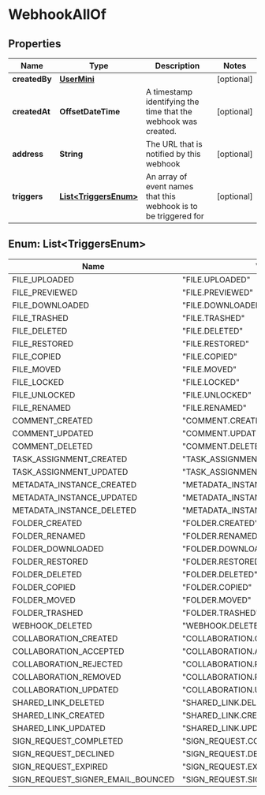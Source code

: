 

# WebhookAllOf


## Properties

| Name | Type | Description | Notes |
|------------ | ------------- | ------------- | -------------|
|**createdBy** | [**UserMini**](UserMini.md) |  |  [optional] |
|**createdAt** | **OffsetDateTime** | A timestamp identifying the time that the webhook was created. |  [optional] |
|**address** | **String** | The URL that is notified by this webhook |  [optional] |
|**triggers** | [**List&lt;TriggersEnum&gt;**](#List&lt;TriggersEnum&gt;) | An array of event names that this webhook is to be triggered for |  [optional] |



## Enum: List&lt;TriggersEnum&gt;

| Name | Value |
|---- | -----|
| FILE_UPLOADED | &quot;FILE.UPLOADED&quot; |
| FILE_PREVIEWED | &quot;FILE.PREVIEWED&quot; |
| FILE_DOWNLOADED | &quot;FILE.DOWNLOADED&quot; |
| FILE_TRASHED | &quot;FILE.TRASHED&quot; |
| FILE_DELETED | &quot;FILE.DELETED&quot; |
| FILE_RESTORED | &quot;FILE.RESTORED&quot; |
| FILE_COPIED | &quot;FILE.COPIED&quot; |
| FILE_MOVED | &quot;FILE.MOVED&quot; |
| FILE_LOCKED | &quot;FILE.LOCKED&quot; |
| FILE_UNLOCKED | &quot;FILE.UNLOCKED&quot; |
| FILE_RENAMED | &quot;FILE.RENAMED&quot; |
| COMMENT_CREATED | &quot;COMMENT.CREATED&quot; |
| COMMENT_UPDATED | &quot;COMMENT.UPDATED&quot; |
| COMMENT_DELETED | &quot;COMMENT.DELETED&quot; |
| TASK_ASSIGNMENT_CREATED | &quot;TASK_ASSIGNMENT.CREATED&quot; |
| TASK_ASSIGNMENT_UPDATED | &quot;TASK_ASSIGNMENT.UPDATED&quot; |
| METADATA_INSTANCE_CREATED | &quot;METADATA_INSTANCE.CREATED&quot; |
| METADATA_INSTANCE_UPDATED | &quot;METADATA_INSTANCE.UPDATED&quot; |
| METADATA_INSTANCE_DELETED | &quot;METADATA_INSTANCE.DELETED&quot; |
| FOLDER_CREATED | &quot;FOLDER.CREATED&quot; |
| FOLDER_RENAMED | &quot;FOLDER.RENAMED&quot; |
| FOLDER_DOWNLOADED | &quot;FOLDER.DOWNLOADED&quot; |
| FOLDER_RESTORED | &quot;FOLDER.RESTORED&quot; |
| FOLDER_DELETED | &quot;FOLDER.DELETED&quot; |
| FOLDER_COPIED | &quot;FOLDER.COPIED&quot; |
| FOLDER_MOVED | &quot;FOLDER.MOVED&quot; |
| FOLDER_TRASHED | &quot;FOLDER.TRASHED&quot; |
| WEBHOOK_DELETED | &quot;WEBHOOK.DELETED&quot; |
| COLLABORATION_CREATED | &quot;COLLABORATION.CREATED&quot; |
| COLLABORATION_ACCEPTED | &quot;COLLABORATION.ACCEPTED&quot; |
| COLLABORATION_REJECTED | &quot;COLLABORATION.REJECTED&quot; |
| COLLABORATION_REMOVED | &quot;COLLABORATION.REMOVED&quot; |
| COLLABORATION_UPDATED | &quot;COLLABORATION.UPDATED&quot; |
| SHARED_LINK_DELETED | &quot;SHARED_LINK.DELETED&quot; |
| SHARED_LINK_CREATED | &quot;SHARED_LINK.CREATED&quot; |
| SHARED_LINK_UPDATED | &quot;SHARED_LINK.UPDATED&quot; |
| SIGN_REQUEST_COMPLETED | &quot;SIGN_REQUEST.COMPLETED&quot; |
| SIGN_REQUEST_DECLINED | &quot;SIGN_REQUEST.DECLINED&quot; |
| SIGN_REQUEST_EXPIRED | &quot;SIGN_REQUEST.EXPIRED&quot; |
| SIGN_REQUEST_SIGNER_EMAIL_BOUNCED | &quot;SIGN_REQUEST.SIGNER_EMAIL_BOUNCED&quot; |



